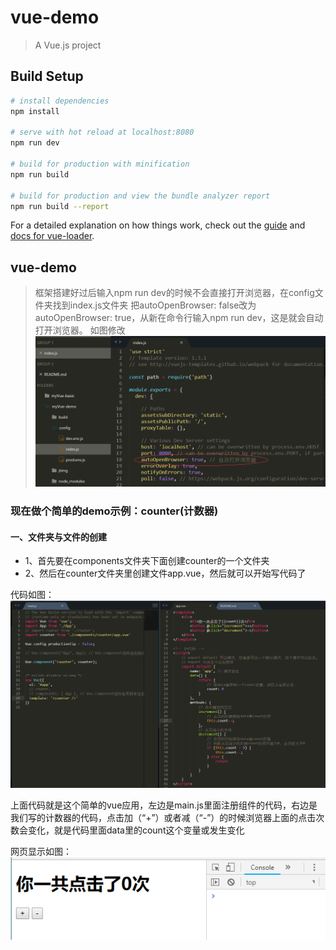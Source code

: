 # vue-demo

> A Vue.js project

## Build Setup

``` bash
# install dependencies
npm install

# serve with hot reload at localhost:8080
npm run dev

# build for production with minification
npm run build

# build for production and view the bundle analyzer report
npm run build --report
```

For a detailed explanation on how things work, check out the [guide](http://vuejs-templates.github.io/webpack/) and [docs for vue-loader](http://vuejs.github.io/vue-loader).


## vue-demo

> 框架搭建好过后输入npm run dev的时候不会直接打开浏览器，在config文件夹找到index.js文件夹 把autoOpenBrowser: false改为autoOpenBrowser: true，从新在命令行输入npm run dev，这是就会自动打开浏览器。 如图修改 ![](jtimg/2.png)


### 现在做个简单的demo示例：counter(计数器)

#### 一、文件夹与文件的创建
* 1、首先要在components文件夹下面创建counter的一个文件夹
* 2、然后在counter文件夹里创建文件app.vue，然后就可以开始写代码了

代码如图：![](jtimg/1.png)  
 
 上面代码就是这个简单的vue应用，左边是main.js里面注册组件的代码，右边是我们写的计数器的代码，点击加（“+”）或者减（“-”）的时候浏览器上面的点击次数会变化，就是代码里面data里的count这个变量或发生变化  

网页显示如图：![](jtimg/3.png)



